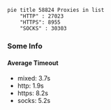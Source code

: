 
```mermaid
pie title 58824 Proxies in list
    "HTTP" : 27023
    "HTTPS": 8955
    "SOCKS" : 30303
```

### Some Info
#### Average Timeout

- mixed: 3.7s
- http: 1.9s
- https: 8.2s
- socks: 5.2s